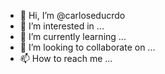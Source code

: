 - 👋 Hi, I’m @carloseducrdo
- 👀 I’m interested in ...
- 🌱 I’m currently learning ...
- 💞️ I’m looking to collaborate on ...
- 📫 How to reach me ...

<!---
carloseducrdo/carloseducrdo is a ✨ special ✨ repository because its `README.md` (this file) appears on your GitHub profile.
You can click the Preview link to take a look at your changes.
--->
